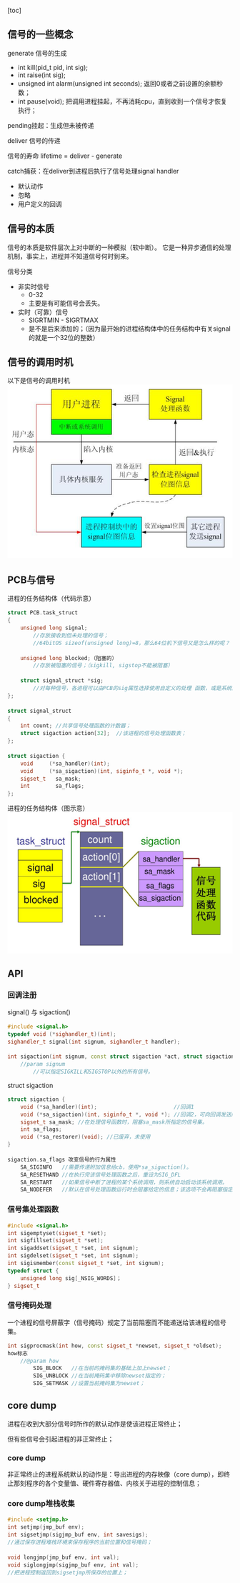 [toc]


## 信号的一些概念
generate 信号的生成
- int kill(pid_t pid, int sig);
- int raise(int sig);
- unsigned int alarm(unsigned int seconds); 返回0或者之前设置的余额秒数；
- int pause(void); 把调用进程挂起，不再消耗cpu，直到收到一个信号才恢复执行；

pending挂起：生成但未被传递

deliver 信号的传递

信号的寿命 lifetime = deliver - generate


catch捕获：在deliver到进程后执行了信号处理signal handler
- 默认动作
- 忽略
- 用户定义的回调


## 信号的本质

信号的本质是软件层次上对中断的一种模拟（软中断）。
它是一种异步通信的处理机制，事实上，进程并不知道信号何时到来。

信号分类 
- 非实时信号
	- 0-32  
	- 主要是有可能信号会丢失。
- 实时（可靠）信号
	- SIGRTMIN - SIGRTMAX 
	- 是不是后来添加的；（因为最开始的进程结构体中的任务结构中有关signal的就是一个32位的整数）


## 信号的调用时机

以下是信号的调用时机
![](img\signal-callTime.png)




## PCB与信号

进程的任务结构体（代码示意）
```cpp
struct PCB.task_struct
{
	unsigned long signal;
		//存放接收到但未处理的信号；
		//64bitOS sizeof(unsigned long)=8，那么64位机下信号又是怎么样的呢？

	unsigned long blocked;（阻塞的）
		//存放被阻塞的信号；（sigkill, sigstop不能被阻塞）

	struct signal_struct *sig;
		//对每种信号，各进程可以由PCB的sig属性选择使用自定义的处理 函数，或是系统的缺省处理函数。指派各种信息处理函数的结构定义在include/linux/sched.h中。对信号的检查安排在系统调用结束后，以 及“慢速型”中断服务程序结束后(IRQ#_interrupt()
};

struct signal_struct
{
	int count; //共享信号处理函数的计数器；
	struct sigaction action[32];  //该进程的信号处理函数表；
};

struct sigaction {
	void     (*sa_handler)(int);
	void     (*sa_sigaction)(int, siginfo_t *, void *);
	sigset_t   sa_mask;
	int        sa_flags;
};
```

进程的任务结构体（图示意）
![](img\processStruct.task_struct.png)


## API
### 回调注册

signal() 与 sigaction()
```cpp
#include <signal.h>
typedef void (*sighandler_t)(int);
sighandler_t signal(int signum, sighandler_t handler);

int sigaction(int signum, const struct sigaction *act, struct sigaction *oldact);
	//param signum
		//可以指定SIGKILL和SIGSTOP以外的所有信号。
```

struct sigaction
```cpp
struct sigaction {
	void (*sa_handler)(int);                        //回调1
	void (*sa_sigaction)(int, siginfo_t *, void *); //回调2，可向回调发送附加信息；
	sigset_t sa_mask; //在处理信号函数时，阻塞sa_mask所指定的信号集。
	int sa_flags;
	void (*sa_restorer)(void); //已废弃，未使用
}

sigaction.sa_flags 改变信号的行为属性
	SA_SIGINFO   //需要传递附加信息给cb，使用*sa_sigaction()。
	SA_RESETHAND //在执行完该信号处理函数之后，重设为SIG_DFL
	SA_RESTART   //如果信号中断了进程的某个系统调用，则系统自动启动该系统调用。
	SA_NODEFER   //默认在信号处理函数运行时会阻塞给定的信息；该选项不会再阻塞指定信号。 
```


### 信号集处理函数
```cpp
#include <signal.h>
int sigemptyset(sigset_t *set);
int sigfillset(sigset_t *set);
int sigaddset(sigset_t *set, int signum);
int sigdelset(sigset_t *set, int signum);
int sigismember(const sigset_t *set, int signum);
typedef struct {
	unsigned long sig[_NSIG_WORDS]；
} sigset_t
```

### 信号掩码处理  
一个进程的信号屏蔽字（信号掩码）规定了当前阻塞而不能递送给该进程的信号集。  
```cpp
int sigprocmask(int how, const sigset_t *newset, sigset_t *oldset);
how标志
	//@param how
		SIG_BLOCK   //在当前的掩码集的基础上加上newset；
		SIG_UNBLOCK //在当前掩码集中移除newset指定的；
		SIG_SETMASK //设置当前掩码集为newset；
```



## core dump
进程在收到大部分信号时所作的默认动作是使该进程正常终止；

但有些信号会引起进程的非正常终止；

### core dump
非正常终止的进程系统默认的动作是：导出进程的内存映像（core dump），即终止那刻程序的各个变量值、硬件寄存器值、内核关于进程的控制信息；

### core dump堆栈收集
```cpp
#include <setjmp.h>
int setjmp(jmp_buf env);
int sigsetjmp(sigjmp_buf env, int savesigs);
//通过保存进程堆栈环境来保存程序的当前位置和信号掩码；

void longjmp(jmp_buf env, int val);
void siglongjmp(sigjmp_buf env, int val);
//把进程控制返回到sigsetjmp所保存的位置上；
```

